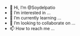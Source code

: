 - 👋 Hi, I’m @Soydelpatio
- 👀 I’m interested in ...
- 🌱 I’m currently learning ...
- 💞️ I’m looking to collaborate on ...
- 📫 How to reach me ...

<!---
Soydelpatio/Soydelpatio is a ✨ special ✨ repository because its `README.md` (this file) appears on your GitHub profile.
You can click the Preview link to take a look at your changes.
--->
